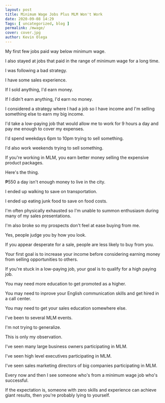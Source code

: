 ```yaml
--- 
layout: post 
title: Minimum Wage Jobs Plus MLM Won't Work
date: 2020-09-08 14:29
Tags: [ uncategorized, blog ]
permalink: /mwage/ 
cover: cover.jpg
author: Kevin Olega 
--- 
```

My first few jobs paid way below minimum wage.

I also stayed at jobs that paid in the range of minimum wage for a long time.

I was following a bad strategy.

I have some sales experience.

If I sold anything, I'd earn money.

If I didn't earn anything, I'd earn no money.

I considered a strategy where I had a job so I have income and I'm selling something else to earn my big income.

I'd take a low-paying job that would allow me to work for 9 hours a day and pay me enough to cover my expenses.

I'd spend weekdays 6pm to 10pm trying to sell something.

I'd also work weekends trying to sell something.

If you're working in MLM, you earn better money selling the expensive product packages.

Here's the thing.

₱550 a day isn't enough money to live in the city.

I ended up walking to save on transportation.

I ended up eating junk food to save on food costs.

I'm often physically exhausted so I'm unable to summon enthusiasm during many of my sales presentations.

I'm also broke so my prospects don't feel at ease buying from me.

Yes, people judge you by how you look.

If you appear desperate for a sale, people are less likely to buy from you.

Your first goal is to increase your income before considering earning money from selling opportunities to others.

If you're stuck in a low-paying job, your goal is to qualify for a high paying job.

You may need more education to get promoted as a higher.

You may need to inprove your English communication skills and get hired in a call center.

You may need to get your sales education somewhere else.

I've been to several MLM events.

I'm not trying to generalize.

This is only my observation.

I've seen many large business owners participating in MLM.

I've seen high level executives participating in MLM.

I've seen sales marketing directors of big companies participating in MLM.

Every now and then I see someone who's from a minimum wage job who's successful.

If the expectation is, someone with zero skills and experience can achieve giant results, then you're probably lying to yourself.